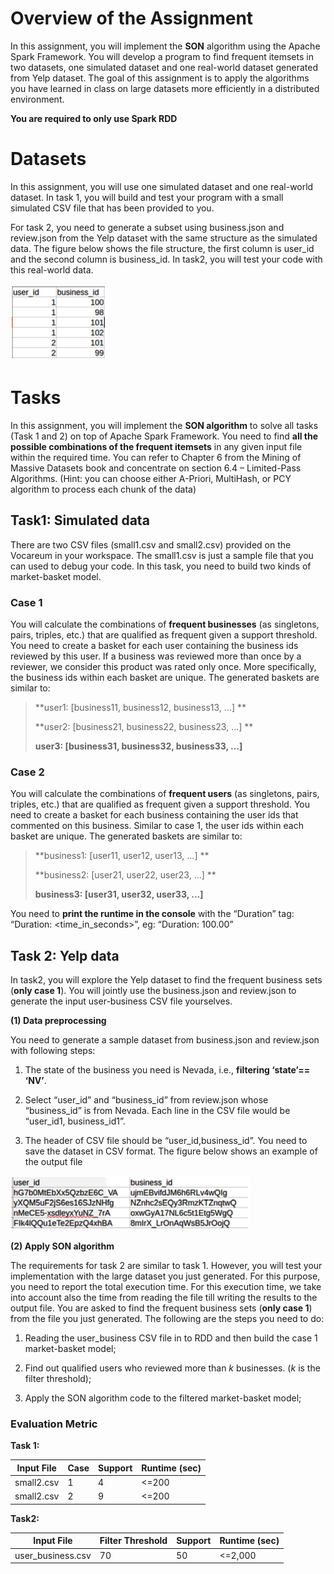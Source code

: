 # Overview of the Assignment

In this assignment, you will implement the **SON** algorithm using the Apache Spark Framework. You will develop a program to find frequent itemsets in two datasets, one simulated dataset and one real-world dataset generated from Yelp dataset. The goal of this assignment is to apply the algorithms you have learned in class on large datasets more efficiently in a distributed environment.

**You are required to only use Spark RDD**



# Datasets

In this assignment, you will use one simulated dataset and one real-world dataset. In task 1, you will build and test your program with a small simulated CSV file that has been provided to you.

For task 2, you need to generate a subset using business.json and review.json from the Yelp dataset with the same structure as the simulated data. The figure below shows the file structure, the first column is user_id and the second column is business_id. In task2, you will test your code with this real-world data.

![](https://github.com/lzl12051/INF553-Foundations-and-Applications-of-Data-Mining/raw/master/A2/pic/Snip20200512_1.png)

# Tasks

In this assignment, you will implement the **SON algorithm** to solve all tasks (Task 1 and 2) on top of Apache Spark Framework. You need to find **all the possible combinations of the frequent itemsets** in any given input file within the required time. You can refer to Chapter 6 from the Mining of Massive Datasets book and concentrate on section 6.4 – Limited-Pass Algorithms. (Hint: you can choose either A-Priori, MultiHash, or PCY algorithm to process each chunk of the data)

## Task1: Simulated data

There are two CSV files (small1.csv and small2.csv) provided on the Vocareum in your workspace. The small1.csv is just a sample file that you can used to debug your code. In this task, you need to build two kinds of market-basket model.

### Case 1

You will calculate the combinations of **frequent businesses** (as singletons, pairs, triples, etc.) that are qualified as frequent given a support threshold. You need to create a basket for each user containing the business ids reviewed by this user. If a business was reviewed more than once by a reviewer, we consider this product was rated only once. More specifically, the business ids within each basket are unique. The generated baskets are similar to:

> **user1: [business11, business12, business13, ...] **
>
> **user2: [business21, business22, business23, ...] **
>
> **user3: [business31, business32, business33, ...]**

### Case 2

You will calculate the combinations of **frequent users** (as singletons, pairs, triples, etc.) that are qualified as frequent given a support threshold. You need to create a basket for each business containing the user ids that commented on this business. Similar to case 1, the user ids within each basket are unique. The generated baskets are similar to:

> **business1: [user11, user12, user13, ...] **
>
> **business2: [user21, user22, user23, ...] **
>
> **business3: [user31, user32, user33, ...]**



You need to **print the runtime in the console** with the “Duration” tag: “Duration: <time_in_seconds>”, eg: “Duration: 100.00”

## Task 2: Yelp data

In task2, you will explore the Yelp dataset to find the frequent business sets (**only case 1**). You will jointly use the business.json and review.json to generate the input user-business CSV file yourselves.

**(1) Data preprocessing**

You need to generate a sample dataset from business.json and review.json with following steps:

1. The state of the business you need is Nevada, i.e., **filtering ‘state’== ‘NV’**.

2. Select “user_id” and “business_id” from review.json whose “business_id” is from Nevada. Each line in the CSV file would be “user_id1, business_id1”.

3. The header of CSV file should be “user_id,business_id”. You need to save the dataset in CSV format. The figure below shows an example of the output file

![](https://github.com/lzl12051/INF553-Foundations-and-Applications-of-Data-Mining/raw/master/A2/pic/Snip20200512_2.png)

**(2) Apply SON algorithm**

The requirements for task 2 are similar to task 1. However, you will test your implementation with the large dataset you just generated. For this purpose, you need to report the total execution time. For this execution time, we take into account also the time from reading the file till writing the results to the output file. You are asked to find the frequent business sets (**only case 1**) from the file you just generated. The following are the steps you need to do:

1. Reading the user_business CSV file in to RDD and then build the case 1 market-basket model;

2. Find out qualified users who reviewed more than *k* businesses. (*k* is the filter threshold); 
3. Apply the SON algorithm code to the filtered market-basket model;

### Evaluation Metric
**Task 1:**

| Input File | Case | Support | Runtime (sec) |
| ---------- | ---- | ------- | ------------- |
| small2.csv | 1    | 4       | <=200         |
| small2.csv | 2    | 9       | <=200         |

**Task2:**

| Input File|Filter Threshold|Support|Runtime (sec)|
| ----------------- | ---------------- | ------- | ------------- |
| user_business.csv | 70               | 50      | <=2,000       |

